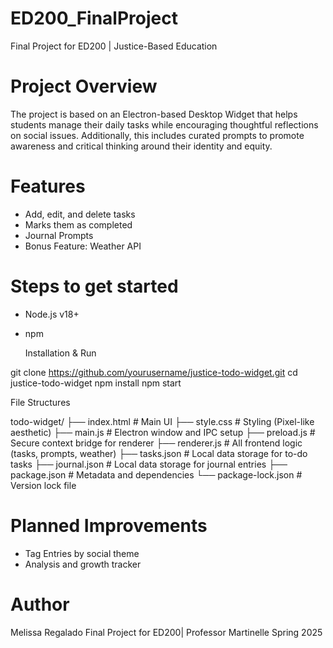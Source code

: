 # ED200_FinalProject
Final Project for ED200 | Justice-Based Education


# Project Overview 
The project is based on an Electron-based Desktop Widget that helps students manage their daily tasks while encouraging thoughtful reflections on social issues. Additionally, this includes curated prompts to promote awareness and critical thinking around their identity and equity. 

# Features 
- Add, edit, and delete tasks
- Marks them as completed
- Journal Prompts
- Bonus Feature: Weather API


# Steps to get started 

- Node.js v18+
- npm

  Installation & Run

git clone https://github.com/yourusername/justice-todo-widget.git
cd justice-todo-widget
npm install
npm start

File Structures 

todo-widget/
├── index.html            # Main UI
├── style.css             # Styling (Pixel-like aesthetic)
├── main.js               # Electron window and IPC setup
├── preload.js            # Secure context bridge for renderer
├── renderer.js           # All frontend logic (tasks, prompts, weather)
├── tasks.json            # Local data storage for to-do tasks
├── journal.json          # Local data storage for journal entries
├── package.json          # Metadata and dependencies
└── package-lock.json     # Version lock file


# Planned Improvements 
- Tag Entries by social theme
- Analysis and growth tracker

# Author 
Melissa Regalado 
Final Project for ED200| Professor Martinelle
Spring 2025
  




